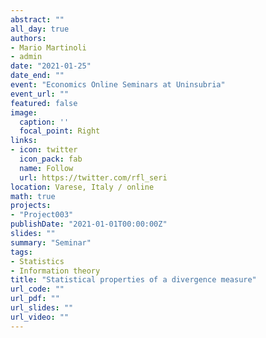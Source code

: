 ```yaml
---
abstract: ""
all_day: true
authors:
- Mario Martinoli
- admin
date: "2021-01-25"
date_end: ""
event: "Economics Online Seminars at Uninsubria"
event_url: ""
featured: false
image:
  caption: ''
  focal_point: Right
links:
- icon: twitter
  icon_pack: fab
  name: Follow
  url: https://twitter.com/rfl_seri
location: Varese, Italy / online
math: true
projects:
- "Project003"
publishDate: "2021-01-01T00:00:00Z"
slides: ""
summary: "Seminar"
tags:
- Statistics
- Information theory
title: "Statistical properties of a divergence measure"
url_code: ""
url_pdf: ""
url_slides: ""
url_video: ""
---
```

